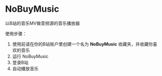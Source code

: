 # NoBuyMusic

以B站的音乐MV做音频源的音乐播放器

使用步骤：
1. 使用前请在你的B站账户里创建一个名为 **NoBuyMusic** 收藏夹，并收藏你喜欢的音乐
2. 运行 NoBuyMusic
3. 登录B站
4. 自动播放音乐
